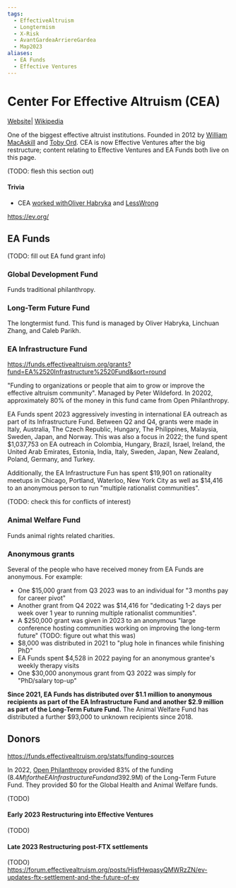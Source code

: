 ```yaml
---
tags:
  - EffectiveAltruism
  - Longtermism
  - X-Risk
  - AvantGardeaArriereGardea
  - Map2023
aliases:
  - EA Funds
  - Effective Ventures
---
```

# Center For Effective Altruism (CEA)

[Website](https://www.centreforeffectivealtruism.org/)| [Wikipedia](https://en.wikipedia.org/wiki/Centre_for_Effective_Altruism)

One of the biggest effective altruist institutions. Founded in 2012 by [William MacAskill]() and [Toby Ord](). CEA is now Effective Ventures after the big restructure; content relating to Effective Ventures and EA Funds both live on this page.

(TODO: flesh this section out)

#### Trivia

- CEA [worked with](https://www.lesswrong.com/posts/Pkk6LziSsCMi8TWzw/the-new-effective-altruism-forum-just-launched)[Oliver Habryka]() and [LessWrong](/content/wiki/Cartography/Lesser%20Wrongia/LessWrong)

https://ev.org/

## EA Funds

(TODO: fill out EA fund grant info)

### Global Development Fund

Funds traditional philanthropy.
### Long-Term Future Fund

The longtermist fund. This fund is managed by Oliver Habryka, Linchuan Zhang, and Caleb Parikh.

### EA Infrastructure Fund

https://funds.effectivealtruism.org/grants?fund=EA%2520Infrastructure%2520Fund&sort=round


"Funding to organizations or people that aim to grow or improve the effective altruism community". Managed by Peter Wildeford. In 20202, approximately 80% of the money in this fund came from Open Philanthropy.

EA Funds spent 2023 aggressively investing in international EA outreach as part of its Infrastructure Fund. Between Q2 and Q4, grants were made in Italy, Australia, The Czech Republic, Hungary, The Philippines, Malaysia, Sweden, Japan, and Norway. This was also a focus in 2022; the fund spent $1,037,753 on EA outreach in Colombia, Hungary, Brazil, Israel, Ireland, the United Arab Emirates, Estonia, India, Italy, Sweden, Japan, New Zealand, Poland, Germany, and Turkey.

Additionally, the EA Infrastructure Fun has spent $19,901 on rationality meetups in Chicago, Portland, Waterloo, New York City as well as $14,416 to an anonymous person to run "multiple rationalist communities".

(TODO: check this for conflicts of interest)

### Animal Welfare Fund

Funds animal rights related charities.

### Anonymous grants

Several of the people who have received money from EA Funds are anonymous. For example:
- One $15,000 grant from Q3 2023 was to an individual for "3 months pay for career pivot"
- Another grant from Q4 2022 was $14,416 for "dedicating 1-2 days per week over 1 year to running multiple rationalist communities".
- A $250,000 grant was given in 2023 to an anonymous "large conference hosting communities working on improving the long-term future" (TODO: figure out what this was)
- $8,000 was distributed in 2021 to "plug hole in finances while finishing PhD"
- EA Funds spent $4,528 in 2022 paying for an anonymous grantee's weekly therapy visits
- One $30,000 anonymous grant from Q3 2022 was simply for "PhD/salary top-up"

**Since 2021, EA Funds has distributed over $1.1 million to anonymous recipients as part of the EA Infrastructure Fund and another $2.9 million as part of the Long-Term Future Fund.** The Animal Welfare Fund has distributed a further $93,000 to unknown recipients since 2018.

## Donors

https://funds.effectivealtruism.org/stats/funding-sources

In 2022, [Open Philanthropy](Open%20Philanthropy.md) provided 83% of the funding ($8.4M) for the EA Infrastructure Fund and 39% ($2.9M) of the Long-Term Future Fund. They provided $0 for the Global Health and Animal Welfare funds.

(TODO)
#### Early 2023 Restructuring into Effective Ventures
 (TODO)

#### Late 2023 Restructuring post-FTX settlements
(TODO)
https://forum.effectivealtruism.org/posts/HjsfHwqasyQMWRzZN/ev-updates-ftx-settlement-and-the-future-of-ev

